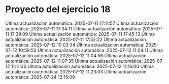 # Proyecto del ejercicio 18
Última actualización automática: 2025-07-11 17:11:57
Última actualización automática: 2025-07-11 17:34:11
Última actualización automática: 2025-07-11 17:39:09
Última actualización automática: 2025-07-11 17:45:13
Última actualización automática: 2025-07-11 17:52:22
Última actualización automática: 2025-07-12 10:03:34
Última actualización automática: 2025-07-12 10:59:50
Última actualización automática: 2025-07-12 11:04:11
Última actualización automática: 2025-07-12 11:04:56
Última actualización automática: 2025-07-12 11:07:35
Última actualización automática: 2025-07-12 11:11:30
Última actualización automática: 2025-07-12 11:16:00
Última actualización automática: 2025-07-12 11:23:03
Última actualización automática: 2025-07-24 12:15:09
